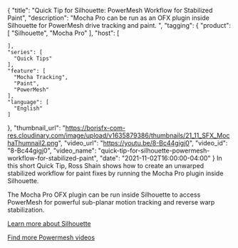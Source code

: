 {
  "title": "Quick Tip for Silhouette: PowerMesh Workflow for Stabilized Paint",
  "description": "Mocha Pro can be run as an OFX plugin inside Silhouette for PowerMesh drive tracking and paint. ",
  "tagging": {
    "product": [
      "Silhouette",
      "Mocha Pro"
    ],
    "host": [

    ],
    "series": [
      "Quick Tips"
    ],
    "feature": [
      "Mocha Tracking",
      "Paint",
      "PowerMesh"
    ],
    "language": [
      "English"
    ]
  },
  "thumbnail_url": "https://borisfx-com-res.cloudinary.com/image/upload/v1635879386/thumbnails/21_11_SFX_MochaThumnail2.png",
  "video_url": "https://youtu.be/8-Bc44gigj0",
  "video_id": "8-Bc44gigj0",
  "video_name": "quick-tip-for-silhouette-powermesh-workflow-for-stabilized-paint",
  "date": "2021-11-02T16:00:00-04:00"
}
In this short Quick Tip, Ross Shain shows how to create an unwarped stabilized workflow for paint fixes by running the Mocha Pro plugin inside Silhouette. 

The Mocha Pro OFX plugin can be run inside Silhouette to access PowerMesh for powerful sub-planar motion tracking and reverse warp stabilization.

[Learn more about Silhouette](https://borisfx.com/products/silhouette/?collection=silhouette&product=silhouette)

[Find more Powermesh videos](https://borisfx.com/videos/?tags=feature:PowerMesh&search=)
